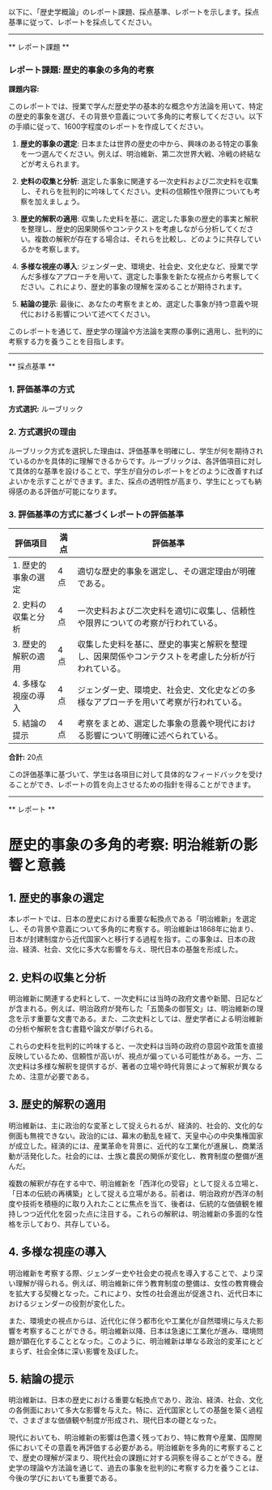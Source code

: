 以下に、「歴史学概論」のレポート課題、採点基準、レポートを示します。採点基準に従って、レポートを採点してください。

---------------------------------------
** レポート課題 **

### レポート課題: 歴史的事象の多角的考察

**課題内容:**

このレポートでは、授業で学んだ歴史学の基本的な概念や方法論を用いて、特定の歴史的事象を選び、その背景や意義について多角的に考察してください。以下の手順に従って、1600字程度のレポートを作成してください。

1. **歴史的事象の選定**: 日本または世界の歴史の中から、興味のある特定の事象を一つ選んでください。例えば、明治維新、第二次世界大戦、冷戦の終結などが考えられます。

2. **史料の収集と分析**: 選定した事象に関連する一次史料および二次史料を収集し、それらを批判的に吟味してください。史料の信頼性や限界についても考察を加えましょう。

3. **歴史的解釈の適用**: 収集した史料を基に、選定した事象の歴史的事実と解釈を整理し、歴史的因果関係やコンテクストを考慮しながら分析してください。複数の解釈が存在する場合は、それらを比較し、どのように共存しているかを考察します。

4. **多様な視座の導入**: ジェンダー史、環境史、社会史、文化史など、授業で学んだ多様なアプローチを用いて、選定した事象を新たな視点から考察してください。これにより、歴史的事象の理解を深めることが期待されます。

5. **結論の提示**: 最後に、あなたの考察をまとめ、選定した事象が持つ意義や現代における影響について述べてください。

このレポートを通じて、歴史学の理論や方法論を実際の事例に適用し、批判的に考察する力を養うことを目指します。

---------------------------------------
** 採点基準 **

### 1. 評価基準の方式
**方式選択:** ルーブリック

### 2. 方式選択の理由
ルーブリック方式を選択した理由は、評価基準を明確にし、学生が何を期待されているのかを具体的に理解できるからです。ルーブリックは、各評価項目に対して具体的な基準を設けることで、学生が自分のレポートをどのように改善すればよいかを示すことができます。また、採点の透明性が高まり、学生にとっても納得感のある評価が可能になります。

### 3. 評価基準の方式に基づくレポートの評価基準

| 評価項目                     | 満点 | 評価基準                                                                                     |
|------------------------------|------|----------------------------------------------------------------------------------------------|
| 1. 歴史的事象の選定         | 4点  | 適切な歴史的事象を選定し、その選定理由が明確である。                                       |
| 2. 史料の収集と分析         | 4点  | 一次史料および二次史料を適切に収集し、信頼性や限界についての考察が行われている。         |
| 3. 歴史的解釈の適用         | 4点  | 収集した史料を基に、歴史的事実と解釈を整理し、因果関係やコンテクストを考慮した分析が行われている。 |
| 4. 多様な視座の導入         | 4点  | ジェンダー史、環境史、社会史、文化史などの多様なアプローチを用いて考察が行われている。   |
| 5. 結論の提示               | 4点  | 考察をまとめ、選定した事象の意義や現代における影響について明確に述べられている。         |

**合計:** 20点

この評価基準に基づいて、学生は各項目に対して具体的なフィードバックを受けることができ、レポートの質を向上させるための指針を得ることができます。

---------------------------------------
** レポート **
# 歴史的事象の多角的考察: 明治維新の影響と意義

## 1. 歴史的事象の選定

本レポートでは、日本の歴史における重要な転換点である「明治維新」を選定し、その背景や意義について多角的に考察する。明治維新は1868年に始まり、日本が封建制度から近代国家へと移行する過程を指す。この事象は、日本の政治、経済、社会、文化に多大な影響を与え、現代日本の基盤を形成した。

## 2. 史料の収集と分析

明治維新に関連する史料として、一次史料には当時の政府文書や新聞、日記などが含まれる。例えば、明治政府が発布した「五箇条の御誓文」は、明治維新の理念を示す重要な文書である。また、二次史料としては、歴史学者による明治維新の分析や解釈を含む書籍や論文が挙げられる。

これらの史料を批判的に吟味すると、一次史料は当時の政府の意図や政策を直接反映しているため、信頼性が高いが、視点が偏っている可能性がある。一方、二次史料は多様な解釈を提供するが、著者の立場や時代背景によって解釈が異なるため、注意が必要である。

## 3. 歴史的解釈の適用

明治維新は、主に政治的な変革として捉えられるが、経済的、社会的、文化的な側面も無視できない。政治的には、幕末の動乱を経て、天皇中心の中央集権国家が成立した。経済的には、産業革命を背景に、近代的な工業化が進展し、商業活動が活発化した。社会的には、士族と農民の関係が変化し、教育制度の整備が進んだ。

複数の解釈が存在する中で、明治維新を「西洋化の受容」として捉える立場と、「日本の伝統の再構築」として捉える立場がある。前者は、明治政府が西洋の制度や技術を積極的に取り入れたことに焦点を当て、後者は、伝統的な価値観を維持しつつ近代化を図った点に注目する。これらの解釈は、明治維新の多面的な性格を示しており、共存している。

## 4. 多様な視座の導入

明治維新を考察する際、ジェンダー史や社会史の視点を導入することで、より深い理解が得られる。例えば、明治維新に伴う教育制度の整備は、女性の教育機会を拡大する契機となった。これにより、女性の社会進出が促進され、近代日本におけるジェンダーの役割が変化した。

また、環境史の視点からは、近代化に伴う都市化や工業化が自然環境に与えた影響を考察することができる。明治維新以降、日本は急速に工業化が進み、環境問題が顕在化することとなった。このように、明治維新は単なる政治的変革にとどまらず、社会全体に深い影響を及ぼした。

## 5. 結論の提示

明治維新は、日本の歴史における重要な転換点であり、政治、経済、社会、文化の各側面において多大な影響を与えた。特に、近代国家としての基盤を築く過程で、さまざまな価値観や制度が形成され、現代日本の礎となった。

現代においても、明治維新の影響は色濃く残っており、特に教育や産業、国際関係においてその意義を再評価する必要がある。明治維新を多角的に考察することで、歴史の理解が深まり、現代社会の課題に対する洞察を得ることができる。歴史学の理論や方法論を通じて、過去の事象を批判的に考察する力を養うことは、今後の学びにおいても重要である。

